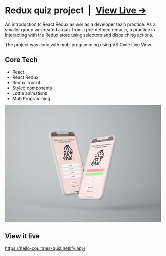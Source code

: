 # Redux quiz project&ensp;|&ensp;[View Live &#10132;](https://hello-countries-quiz.netlify.app/)

An introduction to React Redux as well as a developer team practice. As a smaller group we created a quiz from a pre-defined reducer, a practice in interacting with the Redux store using selectors and dispatching actions.

The project was done with mob-programming using VS Code Live View.

## Core Tech

- React
- React Redux
- Redux Toolkit
- Styled components
- Lottie animations
- Mob Programming

![Mockup](mockup.jpg)

## View it live

https://hello-countries-quiz.netlify.app/
